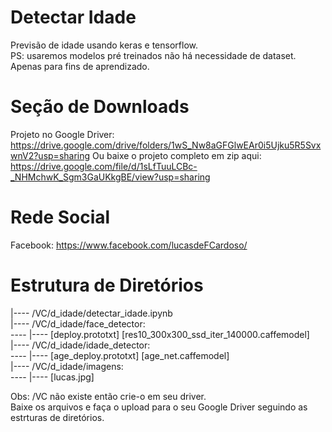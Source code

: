 # Detectar Idade
Previsão de idade usando keras e tensorflow.
<br>PS: usaremos modelos pré treinados não há necessidade de dataset.
<br>Apenas para fins de aprendizado.

# Seção de Downloads
Projeto no Google Driver: https://drive.google.com/drive/folders/1wS_Nw8aGFGlwEAr0i5Ujku5R5SvxwnV2?usp=sharing
Ou baixe o projeto completo em zip aqui:
https://drive.google.com/file/d/1sLfTuuLCBc-_NHMchwK_Sgm3GaUKkgBE/view?usp=sharing
# Rede Social
Facebook: https://www.facebook.com/lucasdeFCardoso/

# Estrutura de Diretórios
|---- /VC/d_idade/detectar_idade.ipynb
<br>
|---- /VC/d_idade/face_detector:
<br>---- |---- [deploy.prototxt]  [res10_300x300_ssd_iter_140000.caffemodel]
<br>
|---- /VC/d_idade/idade_detector:
<br>---- |---- [age_deploy.prototxt]  [age_net.caffemodel]
<br>
|---- /VC/d_idade/imagens:
<br>---- |---- [lucas.jpg]

Obs: /VC  não existe então crie-o em seu driver.
<br>Baixe os arquivos e faça o upload para o seu Google Driver seguindo as estrturas de diretórios.

